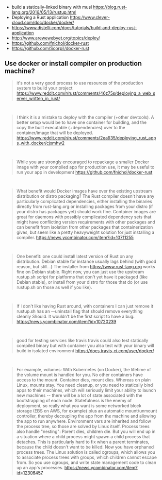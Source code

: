 - build a statically-linked binary with musl https://blog.rust-lang.org/2016/05/13/rustup.html
- Deploying a Rust application https://www.clever-cloud.com/doc/docker/docker/
- https://www.distelli.com/docs/tutorials/build-and-deploy-rust-application
- http://www.arewewebyet.org/topics/deploy/
- https://github.com/fnichol/docker-rust
- https://github.com/Scorpil/docker-rust

## Use docker or install compiler on production machine?

> it's not a very good process to use resources of the production system to build your project
> https://www.reddit.com/r/rust/comments/46z75s/deploying_a_web_server_written_in_rust/

<br>

> I think it is a mistake to deploy with the compiler (+other devtools). A better setup would be to have one container for building, and the copy the built executable (+dependencies) over to the container/image that will be deployed.
> https://www.reddit.com/r/rust/comments/2ea935/deploying_rust_apps_with_docker/cjxmhw2

<br>

> While you are strongly encouraged to repackage a smaller Docker image with your compiled app for production use, it may be useful to run your app in development
> https://github.com/fnichol/docker-rust

<br>

> What benefit would Docker images have over the existing upstream distribution or distro packaging? The Rust compiler doesn't have any particularly complicated dependencies, either installing the binaries directly from rust-lang.org or installing packages from your distro (if your distro has packages yet) should work fine.
> Container images are great for daemons with possibly complicated dependency sets that might have conflicting version requirements with other packages and can benefit from isolation from other packages that containerization gives, but seem like a pretty heavyweight solution for just installing a compiler.
> https://news.ycombinator.com/item?id=10711255

<br>

> One benefit: one could install latest version of Rust on any distribution. Debian stable for instance usually lags behind (with good reason, but still...)
> The installer from https://www.rust-lang.org works fine on Debian stable. Right now, you can just use the upstream rustup.sh script for platforms that don't yet have it packaged (like Debian stable), or install from your distro for those that do (or use rustup.sh on those as well if you like).

<br>

> If I don't like having Rust around, with containers I can just remove it
> rustup.sh has an --uninstall flag that should remove everything cleanly
> Should. It wouldn't be the first script to have a bug.
> https://news.ycombinator.com/item?id=10720239

<br>

> good for testing services like travis
> travis could also test statically compiled binary
> but with container you also test with your binary will build in isolated environment
> https://docs.travis-ci.com/user/docker/

<br>

> For example, volumes: With Kubernetes (on Docker), the lifetime of the volume mount is handled for you. No other containers have access to the mount. Container dies, mount dies. Whereas on plain Linux, mounts stay. You need cleanup, or you need to statically bind apps to their machines, which will seriously limit your ability to launch new machines -- there will be a lot of state associated with the bootstrapping of each node. Statefulness is the enemy of deployment, so really what you want is some networked block storage (EBS on AWS, for example) plus an automatic mount/unmount controller, thereby decoupling the app from the machine and allowing the app to run anywhere.
> Environment vars are inherited and follow the process tree, so those are solved by Linux itself.
> Process trees also handle "nesting": Parent dies, children die. But you will end up in a situation where a child process might spawn a child process that detaches. This is particularly hard to fix when a parent terminates, because the child doesn't want to be killed. Now you have orphaned process trees. The Linux solution is called cgroups, which allows you to associate process trees with groups, which children cannot escape from. So you use cgroups, and write state management code to clean up an app's processes.
> https://news.ycombinator.com/item?id=12306457

